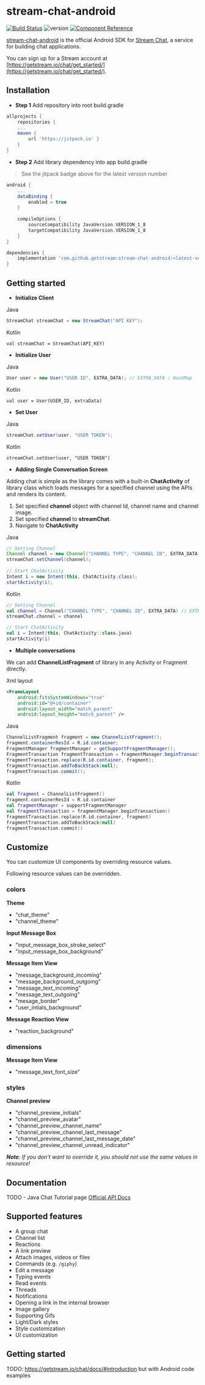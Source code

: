 # stream-chat-android

[![Build Status](https://travis-ci.com/GetStream/stream-chat-android.svg?branch=master)](https://travis-ci.com/GetStream/stream-chat-android) ![version](https://jitpack.io/v/GetStream/stream-chat-android.svg) [![Component Reference](https://img.shields.io/badge/docs-component%20reference-blue.svg)](https://getstream.github.io/stream-chat-android/)

[stream-chat-android](https://github.com/GetStream/stream-chat-android) is the official Android SDK for [Stream Chat](https://getstream.io/chat), a service for building chat applications.

You can sign up for a Stream account at [https://getstream.io/chat/get_started/](https://getstream.io/chat/get_started/).

## Installation

- **Step 1** Add repository into root build.gradle

~~~gradle
allprojects {
    repositories {
    ...
    maven {
        url 'https://jitpack.io' }
    }
}
~~~

- **Step 2** Add library dependency into app build.gradle

> See the jitpack badge above for the latest version number

~~~gradle
android {
    ...
    dataBinding {
        enabled = true
    }
	
    compileOptions {
        sourceCompatibility JavaVersion.VERSION_1_8
        targetCompatibility JavaVersion.VERSION_1_8
    }
}

dependencies {
    implementation 'com.github.getstream:stream-chat-android:<latest-version>'
}
~~~

## Getting started

- **Initialize Client**

 Java
~~~java
StreamChat streamChat = new StreamChat("API KEY");
~~~

 Kotlin
~~~
val streamChat = StreamChat(API_KEY)
~~~

- **Initialize User**

 Java
~~~java
User user = new User("USER ID", EXTRA_DATA); // EXTRA_DATA : HashMap
~~~

 Kotlin
~~~
val user = User(USER_ID, extraData)
~~~

- **Set User**

 Java
~~~java
streamChat.setUser(user, "USER TOKEN");
~~~

 Kotlin
~~~
streamChat.setUser(user, "USER TOKEN")
~~~

- **Adding Single Conversation Screen**

Adding chat is simple as the library comes with a built-in **ChatActivity** of library class which loads messages for a specified channel using the APIs and renders its content.

  1. Set specified **channel** object with channel Id, channel name and channel image.
  2. Set  specified **channel** to **streamChat**.
  3. Navigate to **ChatActivity** 

 Java
~~~java
// Setting Channel
Channel channel = new Channel("CHANNEL TYPE", "CHANNEL ID", EXTRA_DATA); // EXTRA_DATA : HashMap
streamChat.setChannel(channel);
 
// Start ChatActivity
Intent i = new Intent(this, ChatActivity.class);
startActivity(i);
~~~

 Kotlin 
~~~kotlin
// Setting Channel
val channel = Channel("CHANNEL TYPE", "CHANNEL ID", EXTRA_DATA) // EXTRA_DATA : HashMap
streamChat.channel = channel

// Start ChatActivity
val i = Intent(this, ChatActivity::class.java)
startActivity(i)
~~~

- **Multiple conversations**

We can add **ChannelListFragment** of library in any Activity or Fragment directly.

 Xml layout

~~~xml
<FrameLayout
    android:fitsSystemWindows="true"
    android:id="@+id/container"
    android:layout_width="match_parent"
    android:layout_height="match_parent" />	
~~~

 Java
~~~java
ChannelListFragment fragment = new ChannelListFragment(); 
fragment.containerResId = R.id.container;  
FragmentManager fragmentManager = getSupportFragmentManager();
FragmentTransaction fragmentTransaction = fragmentManager.beginTransaction();
fragmentTransaction.replace(R.id.container, fragment);
fragmentTransaction.addToBackStack(null);
fragmentTransaction.commit();
~~~

 Kotlin
~~~kotlin
val fragment = ChannelListFragment()
fragment.containerResId = R.id.container  
val fragmentManager = supportFragmentManager
val fragmentTransaction = fragmentManager.beginTransaction()
fragmentTransaction.replace(R.id.container, fragment)
fragmentTransaction.addToBackStack(null)
fragmentTransaction.commit()
~~~

## Customize

You can customize UI components by overriding resource values.

Following resource values can be overridden. 

### colors
**Theme**
- "chat_theme"
- "channel_theme"
 
**Input Message Box**
- "input_message_box_stroke_select"
- "input_message_box_background"
 
**Message Item View**
- "message_background_incoming"
- "message_background_outgoing"
- "message_text_incoming"
- "message_text_outgoing"
- "mesage_border"
- "user_intials_background"
 
**Message Reaction View**
- "reaction_background"

### dimensions
**Message Item View**
- "message_text_font_size"

### styles
**Channel preview**
- "channel_preview_initials"
- "channel_preview_avatar"
- "channel_preview_channel_name"
- "channel_preview_channel_last_message"
- "channel_preview_channel_last_message_date"
- "channel_preview_channel_unread_indicator"

***Note**: If you don’t want to override it, you should not use the same values in resource!*


## Documentation

TODO - Java Chat Tutorial page
[Official API Docs](https://getstream.io/chat/docs)

## Supported features

- A group chat
- Channel list
- Reactions
- A link preview
- Attach images, videos or files
- Commands (e.g. `/giphy`)
- Edit a message
- Typing events
- Read events
- Threads
- Notifications
- Opening a link in the internal browser
- Image gallery
- Supporting Gifs
- Light/Dark styles
- Style customization
- UI customization

## Getting started


TODO: https://getstream.io/chat/docs/#introduction but with Android code examples
